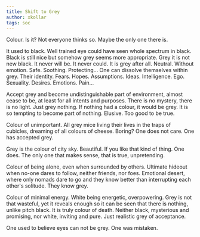 ```yaml
---
title: Shift to Grey
author: xkollar
tags: soc
---
```


Colour. Is it? Not everyone thinks so. Maybe the only one there is.

It used to black. Well trained eye could have seen whole spectrum in black.
Black is still nice but somehow grey seems more appropriate. Grey it is not new
black. It never will be. It never could. It is grey after all. Neutral. Without
emotion. Safe. Soothing. Protecting… One can dissolve themselves within grey.
Their identity. Fears. Hopes. Assumptions. Ideas. Intelligence. Ego. Sexuality.
Desires. Emotions. Pain…

Accept grey and become undistinguishable part of environment, almost cease to
be, at least for all intents and purposes. There is no mystery, there is no
light. Just grey nothing. If nothing had a colour, it would be grey. It is so
tempting to become part of nothing. Elusive. Too good to be true.

Colour of unimportant. All grey mice living their lives in the traps of
cubicles, dreaming of all colours of cheese. Boring? One does not care. One has
accepted grey.

Grey is the colour of city sky. Beautiful. If you like that kind of thing.
One does. The only one that makes sense, that is true, unpretending.

Colour of being alone, even when surrounded by others. Ultimate hideout when
no-one dares to follow, neither friends, nor foes. Emotional desert, where only
nomads dare to go and they know better than interrupting each other's solitude.
They know grey.

Colour of minimal energy. White being energetic, overpowering. Grey is not that
wasteful, yet it reveals enough so it can be seen that there is nothing, unlike
pitch black. It is truly colour of death. Neither black, mysterious and
promising, nor white, inviting and pure. Just realistic grey of acceptance.

One used to believe eyes can not be grey. One was mistaken.
